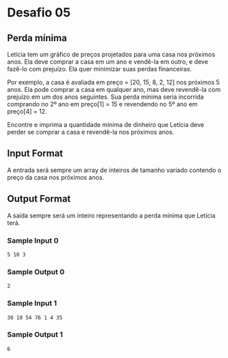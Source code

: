 # Desafio 05

## Perda mínima

Letícia tem um gráfico de preços projetados para uma casa nos próximos anos. Ela deve comprar a casa em um ano e vendê-la em outro, e deve fazê-lo com prejuízo. Ela quer minimizar suas perdas financeiras.

Por exemplo, a casa é avaliada em preço = [20, 15, 8, 2, 12] nos próximos 5 anos. Ela pode comprar a casa em qualquer ano, mas deve revendê-la com prejuízo em um dos anos seguintes. Sua perda mínima seria incorrida comprando no 2º ano em preço[1] = 15 e revendendo no 5º ano em preço[4] = 12.

Encontre e imprima a quantidade mínima de dinheiro que Letícia deve perder se comprar a casa e revendê-la nos próximos anos.


## Input Format

A entrada será sempre um array de inteiros de tamanho variado contendo o preço da casa nos próximos anos.

## Output Format

A saída sempre será um inteiro representando a perda mínima que Letícia terá.

### Sample Input 0

```javascript=
5 10 3
```
### Sample Output 0

```
2
```
### Sample Input 1

```
30 10 54 76 1 4 35
```
### Sample Output 1

```
6
```




